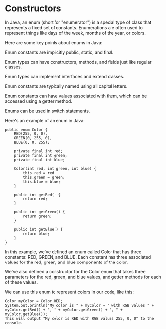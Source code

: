 # Constructors

In Java, an enum (short for "enumerator") is a special type of class that represents a fixed set of constants. Enumerations are often used to represent things like days of the week, months of the year, or colors.

Here are some key points about enums in Java:

Enum constants are implicitly public, static, and final.

Enum types can have constructors, methods, and fields just like regular classes.

Enum types can implement interfaces and extend classes.

Enum constants are typically named using all capital letters.

Enum constants can have values associated with them, which can be accessed using a getter method.

Enums can be used in switch statements.

Here's an example of an enum in Java:

```
public enum Color {
    RED(255, 0, 0),
    GREEN(0, 255, 0),
    BLUE(0, 0, 255);

    private final int red;
    private final int green;
    private final int blue;

    Color(int red, int green, int blue) {
        this.red = red;
        this.green = green;
        this.blue = blue;
    }

    public int getRed() {
        return red;
    }

    public int getGreen() {
        return green;
    }

    public int getBlue() {
        return blue;
    }
}
```

In this example, we've defined an enum called Color that has three constants: RED, GREEN, and BLUE. Each constant has three associated values for the red, green, and blue components of the color.

We've also defined a constructor for the Color enum that takes three parameters for the red, green, and blue values, and getter methods for each of these values.

We can use this enum to represent colors in our code, like this:

```
Color myColor = Color.RED;
System.out.println("My color is " + myColor + " with RGB values " + myColor.getRed() + ", " + myColor.getGreen() + ", " + myColor.getBlue());
This will output "My color is RED with RGB values 255, 0, 0" to the console.
```